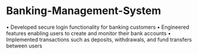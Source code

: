# Banking-Management-System

• Developed secure login functionality for banking customers
• Engineered features enabling users to create and monitor their bank accounts
• Implemented transactions such as deposits, withdrawals, and fund transfers between users
